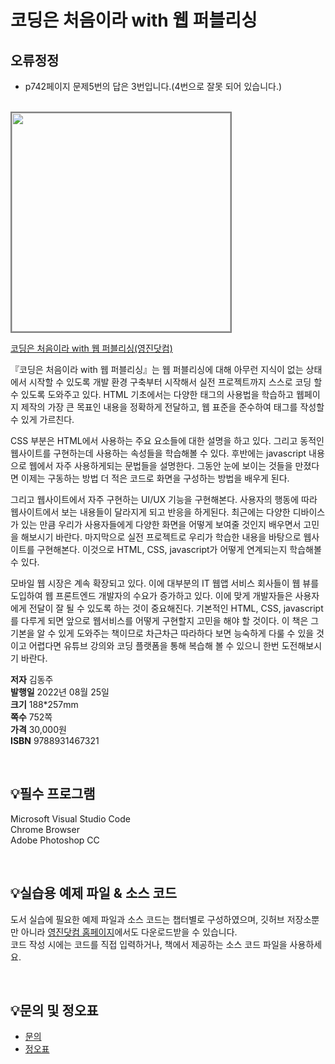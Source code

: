 # 코딩은 처음이라 with 웹 퍼블리싱

## 오류정정
- p742페이지 문제5번의 답은 3번입니다.(4번으로 잘못 되어 있습니다.)

<br>

<img src="https://www.youngjin.com/images/book_cover/9788931467321.jpg" height="350px" style="border: 2px solid grey;">

[코딩은 처음이라 with 웹 퍼블리싱(영진닷컴)](https://blog.naver.com/ydot/222820934546)

『코딩은 처음이라 with 웹 퍼블리싱』는 웹 퍼블리싱에 대해 아무런 지식이 없는 상태에서 시작할 수 있도록 개발 환경 구축부터 시작해서 실전 프로젝트까지 스스로 코딩 할 수 있도록 도와주고 있다. HTML 기초에서는 다양한 태그의 사용법을 학습하고 웹페이지 제작의 가장 큰 목표인 내용을 정확하게 전달하고, 웹 표준을 준수하여 태그를 작성할 수 있게 가르친다.

CSS 부분은 HTML에서 사용하는 주요 요소들에 대한 설명을 하고 있다. 그리고 동적인 웹사이트를 구현하는데 사용하는 속성들을 학습해볼 수 있다. 후반에는 javascript 내용으로 웹에서 자주 사용하게되는 문법들을 설명한다. 그동안 눈에 보이는 것들을 만졌다면 이제는 구동하는 방법 더 적은 코드로 화면을 구성하는 방법을 배우게 된다.

그리고 웹사이트에서 자주 구현하는 UI/UX 기능을 구현해본다. 사용자의 행동에 따라 웹사이트에서 보는 내용들이 달라지게 되고 반응을 하게된다. 최근에는 다양한 디바이스가 있는 만큼 우리가 사용자들에게 다양한 화면을 어떻게 보여줄 것인지 배우면서 고민을 해보시기 바란다. 마지막으로 실전 프로젝트로 우리가 학습한 내용을 바탕으로 웹사이트를 구현해본다. 이것으로 HTML, CSS, javascript가 어떻게 연계되는지 학습해볼 수 있다.

모바일 웹 시장은 계속 확장되고 있다. 이에 대부분의 IT 웹앱 서비스 회사들이 웹 뷰를 도입하여 웹 프론트엔드 개발자의 수요가 증가하고 있다. 이에 맞게 개발자들은 사용자에게 전달이 잘 될 수 있도록 하는 것이 중요해진다. 기본적인 HTML, CSS, javascript를 다루게 되면 앞으로 웹서비스를 어떻게 구현할지 고민을 해야 할 것이다. 이 책은 그 기본을 알 수 있게 도와주는 책이므로 차근차근 따라하다 보면 능숙하게 다룰 수 있을 것이고 어렵다면 유튜브 강의와 코딩 플랫폼을 통해 복습해 볼 수 있으니 한번 도전해보시기 바란다.

**저자** 김동주  
**발행일** 2022년 08월 25일  
**크기** 188*257mm  
**쪽수** 752쪽  
**가격** 30,000원  
**ISBN** 9788931467321  

<br>

## 💡필수 프로그램
Microsoft Visual Studio Code  
Chrome Browser  
Adobe Photoshop CC  

<br>

## 💡실습용 예제 파일 & 소스 코드
도서 실습에 필요한 예제 파일과 소스 코드는 챕터별로 구성하였으며, 깃허브 저장소뿐만 아니라 [영진닷컴 홈페이지](https://www.youngjin.com/reader/pds/pds.asp)에서도 다운로드받을 수 있습니다.  
코드 작성 시에는 코드를 직접 입력하거나, 책에서 제공하는 소스 코드 파일을 사용하세요.

<br>

## 💡문의 및 정오표
- [문의](mailto:Support@youngjin.com)
- [정오표](https://www.youngjin.com/Artyboard/mboard.asp?strBoardID=errata)

 
